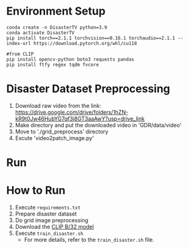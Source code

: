 # Environment Setup

```
conda create -n DisasterTV python=3.9
conda activate DisasterTV
pip install torch==2.1.1 torchvision==0.16.1 torchaudio==2.1.1 --index-url https://download.pytorch.org/whl/cu118

#from CLIP
pip install opencv-python boto3 requests pandas
pip install ftfy regex tqdm fvcore
```

# Disaster Dataset Preprocessing

1. Download raw video from the link: https://drive.google.com/drive/folders/1hZN-kR9t0Jw46HubYG7qf3i8GT3aaAwY?usp=drive_link
2. Make directory and put the downloaded video in 'GDR/data/video'
3. Move to './grid_preprocess' directory
4. Excute 'video2patch_image.py'

# Run


# How to Run
1. Execute `requirements.txt`
2. Prepare disaster dataset
3. Do grid image preprocessing
4. Download the [CLIP B/32 model](https://openaipublic.azureedge.net/clip/models/40d365715913c9da98579312b702a82c18be219cc2a73407c4526f58eba950af/ViT-B-32.pt)
5. Execute `train_disaster.sh`
   - For more details, refer to the `train_disaster.sh` file.
